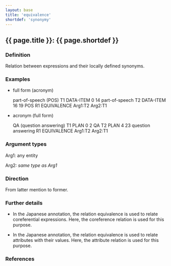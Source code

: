 ```yaml
---
layout: base
title: 'equivalence'
shortdef: 'synonymy'
---
```


## <a class="relation" nolink>{{ page.title }}</a>: {{ page.shortdef }}


### Definition

Relation between expressions and their locally defined synonyms.


### Examples 

* full form (acronym)

  <div class="ann-annotation">
  part-of-speech (POS)
  T1 DATA-ITEM 0 14 part-of-speech
  T2 DATA-ITEM 16 19 POS
  R1 EQUIVALENCE Arg1:T2 Arg2:T1
  </div>

* acronym (full form)

  <div class="ann-annotation">
  QA (question answering)
  T1 PLAN 0 2 QA
  T2 PLAN 4 23 question answering
  R1 EQUIVALENCE Arg1:T2 Arg2:T1
  </div>



### Argument types

Arg1: any entity

Arg2: *same type as Arg1*


### Direction

From latter mention to former.


### Further details

* In the Japanese annotation, the relation <a class="relation" nolink>equivalence</a> is used to
  relate coreferential expressions. Here, the <a class="relation" nolink>coreference</a> relation is
  used for this purpose.

* In the Japanese annotation, the relation <a class="relation" nolink>equivalence</a> is used to
  relate attributes with their values. Here, the <a class="relation" nolink>attribute</a> relation is
  used for this purpose.


### References